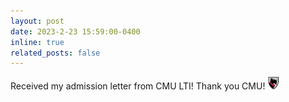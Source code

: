 ```yaml
---
layout: post
date: 2023-2-23 15:59:00-0400
inline: true
related_posts: false
---
```


Received my admission letter from CMU LTI! Thank you CMU! <img src="/assets/img/CMU_log.jpeg" alt="logo" width="20"/>
